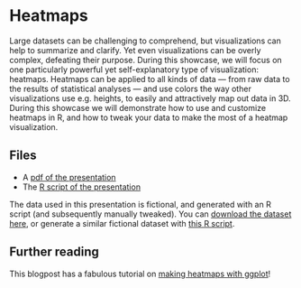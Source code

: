 # Heatmaps
Large datasets can be challenging to comprehend, but visualizations can help to summarize and clarify. Yet even visualizations can be overly complex, defeating their purpose. During this showcase, we will focus on one particularly powerful yet self-explanatory type of visualization: heatmaps. Heatmaps can be applied to all kinds of data — from raw data to the results of statistical analyses — and use colors the way other visualizations use e.g. heights, to easily and attractively map out data in 3D. During this showcase we will demonstrate how to use and customize heatmaps in R, and how to tweak your data to make the most of a heatmap visualization.

## Files
- A [pdf of the presentation](heatmaps_rcafe_20190225.pdf)
- The [R script of the presentation](script_heatmaps.R)

The data used in this presentation is fictional, and generated with an R script (and subsequently manually tweaked). You can [download the dataset here](cellphone.csv), or generate a similar fictional dataset with [this R script](generate_cellphone.R).

## Further reading
This blogpost has a fabulous tutorial on [making heatmaps with ggplot](http://www.roymfrancis.com/a-guide-to-elegant-tiled-heatmaps-in-r-2019/)! 
